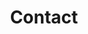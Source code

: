 ---
title : Contact

content:
  coordinates:
    latitude: '35.848292'
    longitude: '127.131965'
  email : gjakdoo@jbnu.ac.kr

---